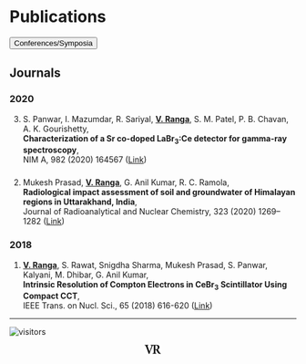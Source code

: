 # Publications
<a href="conf">
<input type=button value="Conferences/Symposia"></a>

## Journals
### 2020
3. S. Panwar, I. Mazumdar, R. Sariyal, **<ins>V. Ranga</ins>**, S. M. Patel, P. B. Chavan, A. K. Gourishetty,\
 **Characterization of a Sr co-doped LaBr<sub>3</sub>:Ce detector for gamma-ray spectroscopy**,\
 NIM A, 982 (2020) 164567 ([Link](https://doi.org/10.1016/j.nima.2020.164567))

###
2. Mukesh Prasad, **<ins>V. Ranga</ins>**, G. Anil Kumar, R. C. Ramola,\
 **Radiological impact assessment of soil and groundwater of Himalayan regions in Uttarakhand, India**,\
 Journal of Radioanalytical and Nuclear Chemistry, 323 (2020) 1269–1282 ([Link](https://doi.org/10.1007/s10967-019-06827-9)) 

### 2018
1. **<ins>V. Ranga</ins>**, S. Rawat, Snigdha Sharma, Mukesh Prasad, S. Panwar, Kalyani, M. Dhibar, G. Anil Kumar,\
**Intrinsic Resolution of Compton Electrons in CeBr<sub>3</sub> Scintillator Using Compact CCT**,\
 IEEE Trans. on Nucl. Sci., 65 (2018) 616-620 ([Link](https://doi.org/10.1109/TNS.2017.2779888))

---
![visitors](https://visitor-badge.glitch.me/badge?page_id=rangavirender.site.publ)
<p align="center"><img src="logo_v1.png" width="30"></p>
